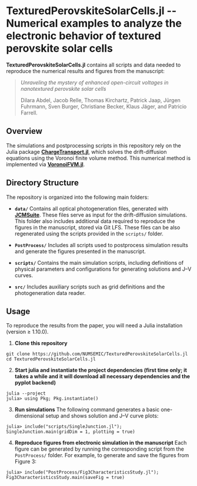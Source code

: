 # TexturedPerovskiteSolarCells.jl -- Numerical examples to analyze the electronic behavior of textured perovskite solar cells

**TexturedPerovskiteSolarCells.jl** contains all scripts and data needed to reproduce the numerical results and figures from the manuscript:
> *Unraveling the mystery of enhanced open-circuit voltages in nanotextured perovskite solar cells*
> 
> Dilara Abdel, Jacob Relle, Thomas Kirchartz, Patrick Jaap, Jürgen Fuhrmann, Sven Burger, Christiane Becker, Klaus Jäger, and Patricio Farrell.

## Overview

The simulations and postprocessing scripts in this repository rely on the Julia package [**ChargeTransport.jl**](https://github.com/WIAS-PDELib/ChargeTransport.jl), which solves the drift-diffusion equations using the Voronoi finite volume method. This numerical method is implemented via [**VoronoiFVM.jl**](https://github.com/WIAS-PDELib/VoronoiFVM.jl).

## Directory Structure

The repository is organized into the following main folders:

- **`data/`**
  Contains all optical photogeneration files, generated with [**JCMSuite**](https://jcmwave.com/jcmsuite). These files serve as input for the drift-diffusion simulations. This folder also includes additional data required to reproduce the figures in the manuscript, stored via Git LFS. These files can be also regenerated using the scripts provided in the `scripts/` folder.

- **`PostProcess/`**
  Includes all scripts used to postprocess simulation results and generate the figures presented in the manuscript.

- **`scripts/`**
  Contains the main simulation scripts, including definitions of physical parameters and configurations for generating solutions and J–V curves.

- **`src/`**
  Includes auxiliary scripts such as grid definitions and the photogeneration data reader.

## Usage

To reproduce the results from the paper, you will need a Julia installation (version ≥ 1.10.0).

1. **Clone this repository**
```
git clone https://github.com/NUMSEMIC/TexturedPerovskiteSolarCells.jl
cd TexturedPerovskiteSolarCells.jl
```

2. **Start julia and instantiate the project dependencies (first time only; it takes a while and it will download all necessary dependencies and the pyplot backend)**
```
julia --project
julia> using Pkg; Pkg.instantiate()
```

3. **Run simulations**
The following command generates a basic one-dimensional setup and shows solution and J–V curve plots:

```
julia> include("scripts/SingleJunction.jl"); SingleJunction.main(gridDim = 1, plotting = true)
```

4. **Reproduce figures from electronic simulation in the manuscript**
Each figure can be generated by running the corresponding script from the `PostProcess/` folder. For example, to generate and save the figures from Figure 3:
```
julia> include("PostProcess/Fig3CharacteristicsStudy.jl"); Fig3CharacteristicsStudy.main(saveFig = true)
```
